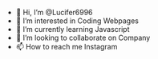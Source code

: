 - 👋 Hi, I’m @Lucifer6996
- 👀 I’m interested in Coding Webpages
- 🌱 I’m currently learning Javascript
- 💞️ I’m looking to collaborate on Company
- 📫 How to reach me Instagram

<!---
Lucifer6996/Lucifer6996 is a ✨ special ✨ repository because its `README.md` (this file) appears on your GitHub profile.
You can click the Preview link to take a look at your changes.
--->
